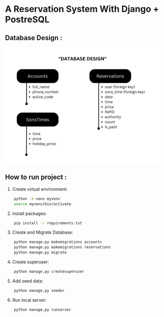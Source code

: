 # A Reservation System With Django + PostreSQL


## Database Design :
![alt text](doc/Database-Design.png)

## How to run project :

1. Create virtual environment:

```bash
    python -m venv myvenv
    source myvenv/bin/activate
```

2. Install packages:

```bash
    pip install -r requirements.txt
```

3. Create and Migrate Database:

```bash
    python manage.py makemigrations accounts
    python manage.py makemigrations reservations
	python manage.py migrate
```

4. Create superuser:

```bash
    python manage.py createsuperuser
```

5. Add seed data:

```bash
    python manage.py seeder
```

6. Run local server:

```bash
    python manage.py runserver
```
